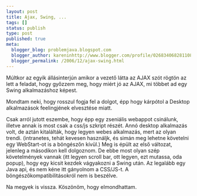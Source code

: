 ```yaml
---
layout: post
title: Ajax, Swing, ...
tags: []
status: publish
type: post
published: true
meta:
  blogger_blog: problemjava.blogspot.com
  blogger_author: kareninhttp://www.blogger.com/profile/02683406828110839343noreply@blogger.com
  blogger_permalink: /2006/12/ajax-swing.html
---
```

Múltkor az egyik állásinterjún amikor a vezető látta az AJAX szót rögtön az
lett a feladat, hogy győzzem meg, hogy miért jó az AJAX, mi többet ad egy
Swing alkalmazáshoz képest.

Mondtam neki, hogy rosszul fogja fel a dolgot, épp hogy kárpótol a Desktop
alkalmazások feelingjének elvesztése miatt.

Csak arról jutott eszembe, hogy épp egy zseniális webappot csinálunk, illetve
annak is most csak a css/js szkript részét. Annó desktop alkalmazás volt, de
aztán kitalálták, hogy legyen webes alkalmazás, mert az olyan trendi.
(intranetes, tehát kevesen használjk, és simán meg lehetne követelni egy
WebStart-ot is a böngészőn kívül.) Meg is épült az első változat, jelenleg a
másodikon kell dolgoznom. De ebbe most olyan szép követelmények vannak (itt
legyen scroll bar, ott legyen, ezt mutassa, oda popup), hogy egy kicsit kezdek
vágyakozni a Swing után. Az legalább egy Java api, és nem kéne itt gányolnom a
CSS/JS-t. A böngészőkompatibilitásokról nem is beszélve.

Na megyek is vissza. Köszönöm, hogy elmondhattam.

